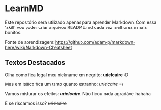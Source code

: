 # LearnMD
Este repositório será utilizado apenas para aprender Markdown. Com essa 'skill' vou poder criar arquivos README.md
cada vez melhores e mais bonitos.

Fonte de aprendizagem: https://github.com/adam-p/markdown-here/wiki/Markdown-Cheatsheet

## Textos Destacados
Olha como fica legal meu nickname em negrito: **urielcaire** :D

Mas em itálico fica um tanto quanto estranho:  *urielcaire* =\

Vamos misturar os efeitos: **_urielcaire_**. Não ficou nada agradável hahaha

E se riscarmos isso? ~~urielcaire~~